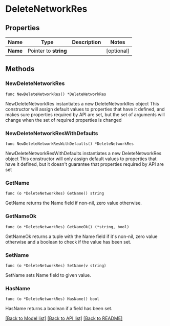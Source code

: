 # DeleteNetworkRes

## Properties

Name | Type | Description | Notes
------------ | ------------- | ------------- | -------------
**Name** | Pointer to **string** |  | [optional] 

## Methods

### NewDeleteNetworkRes

`func NewDeleteNetworkRes() *DeleteNetworkRes`

NewDeleteNetworkRes instantiates a new DeleteNetworkRes object
This constructor will assign default values to properties that have it defined,
and makes sure properties required by API are set, but the set of arguments
will change when the set of required properties is changed

### NewDeleteNetworkResWithDefaults

`func NewDeleteNetworkResWithDefaults() *DeleteNetworkRes`

NewDeleteNetworkResWithDefaults instantiates a new DeleteNetworkRes object
This constructor will only assign default values to properties that have it defined,
but it doesn't guarantee that properties required by API are set

### GetName

`func (o *DeleteNetworkRes) GetName() string`

GetName returns the Name field if non-nil, zero value otherwise.

### GetNameOk

`func (o *DeleteNetworkRes) GetNameOk() (*string, bool)`

GetNameOk returns a tuple with the Name field if it's non-nil, zero value otherwise
and a boolean to check if the value has been set.

### SetName

`func (o *DeleteNetworkRes) SetName(v string)`

SetName sets Name field to given value.

### HasName

`func (o *DeleteNetworkRes) HasName() bool`

HasName returns a boolean if a field has been set.


[[Back to Model list]](../README.md#documentation-for-models) [[Back to API list]](../README.md#documentation-for-api-endpoints) [[Back to README]](../README.md)


